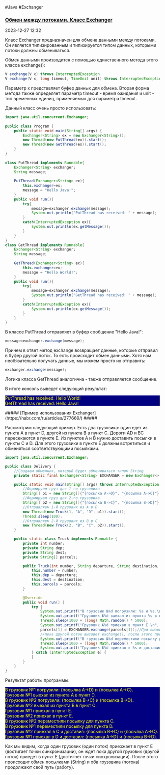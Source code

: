 #Java #Exchanger
### [Обмен между потоками. Класс Exchanger](https://metanit.com/java/tutorial/8.7.php) ###

2023-12-27 12:32

Класс Exchanger предназначен для обмена данными между потоками. Он является типизированным и типизируется типом данных, которыми потоки должны обмениваться.

Обмен данными производится с помощью единственного метода этого класса exchange():
```java
V exchange(V x) throws InterruptedException
V exchange(V x, long timeout, TimeUnit unit) throws InterruptedException, TimeoutException
```
Параметр x представляет буфер данных для обмена. Вторая форма метода также определяет параметр timeout - время ожидания и unit - тип временных единиц, применяемых для параметра timeout.

Данный класс очень просто использовать:
```java
import java.util.concurrent.Exchanger;
  
public class Program {
    public static void main(String[] args) {
        Exchanger<String> ex = new Exchanger<String>();
        new Thread(new PutThread(ex)).start();
        new Thread(new GetThread(ex)).start();
    }
}
  
class PutThread implements Runnable{
    Exchanger<String> exchanger;
    String message;
  
    PutThread(Exchanger<String> ex){
        this.exchanger=ex;
        message = "Hello Java!";
    }
    public void run(){
        try{
            message=exchanger.exchange(message);
            System.out.println("PutThread has received: " + message);
        }
        catch(InterruptedException ex){
            System.out.println(ex.getMessage());
        }
    }
} 
class GetThread implements Runnable{
    Exchanger<String> exchanger;
    String message;
  
    GetThread(Exchanger<String> ex){
        this.exchanger=ex;
        message = "Hello World!";
    }
    public void run(){
        try{
            message=exchanger.exchange(message);
            System.out.println("GetThread has received: " + message);
        }
        catch(InterruptedException ex){
            System.out.println(ex.getMessage());
        }
    }
} 
```
В классе PutThread отправляет в буфер сообщение "Hello Java!":
```java
message=exchanger.exchange(message);
```
Причем в ответ метод exchange возвращает данные, которые отправил в буфер другой поток. То есть происходит обмен данными. Хотя нам необязательно получать данные, мы можем просто их отправить:
```java
exchanger.exchange(message);
```
Логика класса GetThread аналогична - также отправляется сообщение.

В итоге консоль выведет следующий результат:
<p style="background-color:navy; color: yellow">
PutThread has received: Hello World!<br>
GetThread has received: Hello Java!</p>
##### [Пример использования Exchanger](https://habr.com/ru/articles/277669/) #####

Рассмотрим следующий пример. Есть два грузовика: один едет из пункта A в пункт D, другой из пункта B в пункт С. Дороги AD и BC пересекаются в пункте E. Из пунктов A и B нужно доставить посылки в пункты C и D. Для этого грузовики в пункте E должны встретиться и обменяться соответствующими посылками.
```java
import java.util.concurrent.Exchanger;

public class Delivery {
    //Создаем обменник, который будет обмениваться типом String
    private static final Exchanger<String> EXCHANGER = new Exchanger<>();

    public static void main(String[] args) throws InterruptedException {
	    //Формируем груз для 1-го грузовика
        String[] p1 = new String[]{"{посылка A->D}", "{посылка A->C}"};
        //Формируем груз для 2-го грузовика
        String[] p2 = new String[]{"{посылка B->C}", "{посылка B->D}"};
        //Отправляем 1-й грузовик из А в D
        new Thread(new Truck(1, "A", "D", p1)).start();
        Thread.sleep(100);
        //Отправляем 2-й грузовик из В в С
        new Thread(new Truck(2, "B", "C", p2)).start();
    }

    public static class Truck implements Runnable {
        private int number;
        private String dep;
        private String dest;
        private String[] parcels;

        public Truck(int number, String departure, String destination, String[] parcels) {
            this.number = number;
            this.dep = departure;
            this.dest = destination;
            this.parcels = parcels;
        }

        @Override
        public void run() {
            try {
                System.out.printf("В грузовик №%d погрузили: %s и %s.\n", number, parcels[0], parcels[1]);
                System.out.printf("Грузовик №%d выехал из пункта %s в пункт %s.\n", number, dep, dest);
                Thread.sleep(1000 + (long) Math.random() * 5000);
                System.out.printf("Грузовик №%d приехал в пункт Е.\n", number);
                parcels[1] = EXCHANGER.exchange(parcels[1]);//При вызове exchange() поток блокируется и ждет
                //пока другой поток вызовет exchange(), после этого произойдет обмен посылками
                System.out.printf("В грузовик №%d переместили посылку для пункта %s.\n", number, dest);
                Thread.sleep(1000 + (long) Math.random() * 5000);
                System.out.printf("Грузовик №%d приехал в %s и доставил: %s и %s.\n", number, dest, parcels[0], parcels[1]);
            } catch (InterruptedException e) {
            }
        }
    }
}
```
Результат работы программы:
<p style="background-color:navy; color: yellow">
В грузовик №1 погрузили: {посылка A->D} и {посылка A->C}.  <br>
Грузовик №1 выехал из пункта A в пункт D.  <br>
В грузовик №2 погрузили: {посылка B->C} и {посылка B->D}.  <br>
Грузовик №2 выехал из пункта B в пункт C.  <br>
Грузовик №1 приехал в пункт Е.  <br>
Грузовик №2 приехал в пункт Е.  <br>
В грузовик №2 переместили посылку для пункта C.  <br>
В грузовик №1 переместили посылку для пункта D.  <br>
Грузовик №2 приехал в C и доставил: {посылка B->C} и {посылка A->C}.  <br>
Грузовик №1 приехал в D и доставил: {посылка A->D} и {посылка B->D}.</p>
Как мы видим, когда один грузовик (один поток) приезжает в пункт Е (достигает точки синхронизации), он ждет пока другой грузовик (другой поток) приедет в пункт Е (достигнет точки синхронизации). После этого происходит обмен посылками (String) и оба грузовика (потока) продолжают свой путь (работу).